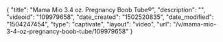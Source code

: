 {
    "title": "Mama Mio 3.4 oz. Pregnancy Boob Tube&reg;",
    "description": "",
    "videoid": "109979658",
    "date_created": "1502520835",
    "date_modified": "1504247454",
    "type": "captivate",
    "layout": "video",
    "url": "\/v\/mama-mio-3-4-oz-pregnancy-boob-tube\/109979658"
}